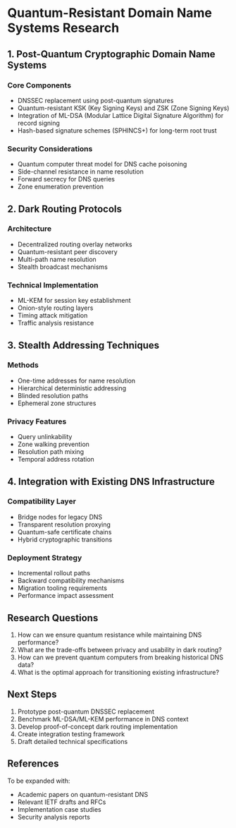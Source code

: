# Quantum-Resistant Domain Name Systems Research

## 1. Post-Quantum Cryptographic Domain Name Systems

### Core Components
- DNSSEC replacement using post-quantum signatures
- Quantum-resistant KSK (Key Signing Keys) and ZSK (Zone Signing Keys)
- Integration of ML-DSA (Modular Lattice Digital Signature Algorithm) for record signing
- Hash-based signature schemes (SPHINCS+) for long-term root trust

### Security Considerations
- Quantum computer threat model for DNS cache poisoning
- Side-channel resistance in name resolution
- Forward secrecy for DNS queries
- Zone enumeration prevention

## 2. Dark Routing Protocols

### Architecture
- Decentralized routing overlay networks
- Quantum-resistant peer discovery
- Multi-path name resolution
- Stealth broadcast mechanisms

### Technical Implementation
- ML-KEM for session key establishment
- Onion-style routing layers
- Timing attack mitigation
- Traffic analysis resistance

## 3. Stealth Addressing Techniques

### Methods
- One-time addresses for name resolution
- Hierarchical deterministic addressing
- Blinded resolution paths
- Ephemeral zone structures

### Privacy Features
- Query unlinkability
- Zone walking prevention
- Resolution path mixing
- Temporal address rotation

## 4. Integration with Existing DNS Infrastructure

### Compatibility Layer
- Bridge nodes for legacy DNS
- Transparent resolution proxying
- Quantum-safe certificate chains
- Hybrid cryptographic transitions

### Deployment Strategy
- Incremental rollout paths
- Backward compatibility mechanisms
- Migration tooling requirements
- Performance impact assessment

## Research Questions

1. How can we ensure quantum resistance while maintaining DNS performance?
2. What are the trade-offs between privacy and usability in dark routing?
3. How can we prevent quantum computers from breaking historical DNS data?
4. What is the optimal approach for transitioning existing infrastructure?

## Next Steps

1. Prototype post-quantum DNSSEC replacement
2. Benchmark ML-DSA/ML-KEM performance in DNS context
3. Develop proof-of-concept dark routing implementation
4. Create integration testing framework
5. Draft detailed technical specifications

## References

To be expanded with:
- Academic papers on quantum-resistant DNS
- Relevant IETF drafts and RFCs
- Implementation case studies
- Security analysis reports